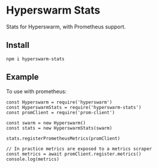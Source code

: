 # Hyperswarm Stats

Stats for Hyperswarm, with Prometheus support.

## Install

```
npm i hyperswarm-stats
```

## Example

To use with prometheus:

```
const Hyperswarm = require('hyperswarm')
const HyperswarmStats = require('hyperswarm-stats')
const promClient = require('prom-client')

const swarm = new Hyperswarm()
const stats = new HyperswarmStats(swarm)

stats.registerPrometheusMetrics(promClient)

// In practice metrics are exposed to a metrics scraper
const metrics = await promClient.register.metrics()
console.log(metrics)
```
